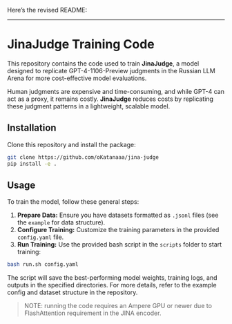 Here’s the revised README:

---

# JinaJudge Training Code

This repository contains the code used to train **JinaJudge**, a model designed to replicate GPT-4-1106-Preview judgments in the Russian LLM Arena for more cost-effective model evaluations.

Human judgments are expensive and time-consuming, and while GPT-4 can act as a proxy, it remains costly. **JinaJudge** reduces costs by replicating these judgment patterns in a lightweight, scalable model.

## Installation

Clone this repository and install the package:

```bash
git clone https://github.com/oKatanaaa/jina-judge
pip install -e .
```

## Usage

To train the model, follow these general steps:

1. **Prepare Data:** Ensure you have datasets formatted as `.jsonl` files (see the `example` for data structure).
2. **Configure Training:** Customize the training parameters in the provided `config.yaml` file.
3. **Run Training:** Use the provided bash script in the `scripts` folder to start training:

```bash
bash run.sh config.yaml
```

The script will save the best-performing model weights, training logs, and outputs in the specified directories. For more details, refer to the example config and dataset structure in the repository.

> NOTE: running the code requires an Ampere GPU or newer due to FlashAttention requirement in the JINA encoder.